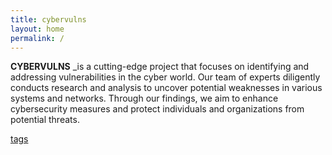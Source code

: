 ```yaml
---
title: cybervulns
layout: home
permalink: /
---
```


**CYBERVULNS** _is a cutting-edge project that focuses on identifying and addressing vulnerabilities in the cyber world. Our team of experts diligently conducts research and analysis to uncover potential weaknesses in various systems and networks. Through our findings, we aim to enhance cybersecurity measures and protect individuals and organizations from potential threats.

<a href="/cybervulns/tags/"> tags </a>
